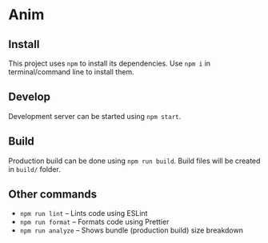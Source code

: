 # Anim

## Install

This project uses `npm` to install its dependencies. Use `npm i` in terminal/command line to install them.

## Develop

Development server can be started using `npm start`.

## Build

Production build can be done using `npm run build`. Build files will be created in `build/` folder.

## Other commands

- `npm run lint` – Lints code using ESLint
- `npm run format` – Formats code using Prettier
- `npm run analyze` – Shows bundle (production build) size breakdown

